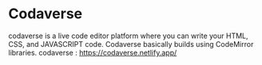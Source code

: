 # Codaverse
codaverse is a live code editor platform where you can write your HTML, CSS, and JAVASCRIPT code. Codaverse basically builds using CodeMirror libraries.
codaverse : https://codaverse.netlify.app/

